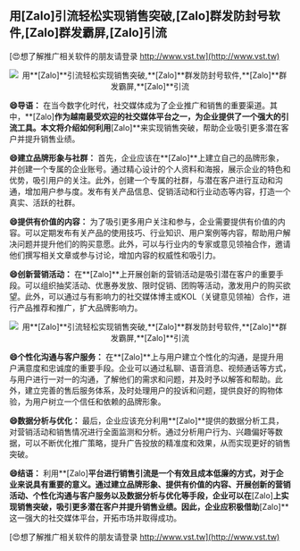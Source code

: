 ## **用**[Zalo]**引流轻松实现销售突破,**[Zalo]**群发防封号软件,**[Zalo]**群发霸屏,**[Zalo]**引流**

[😍想了解推广相关软件的朋友请登录 http://www.vst.tw](http://www.vst.tw)

 <center><img src="https://vst.tw/MP4/tuiguang/png/8.png" alt="用**[Zalo]**引流轻松实现销售突破,**[Zalo]**群发防封号软件,**[Zalo]**群发霸屏,**[Zalo]**引流"></center>

**😄导语：**
在当今数字化时代，社交媒体成为了企业推广和销售的重要渠道。其中，**[Zalo]**作为越南最受欢迎的社交媒体平台之一，为企业提供了一个强大的引流工具。本文将介绍如何利用**[Zalo]**来实现销售突破，帮助企业吸引更多潜在客户并提升销售业绩。

**😄建立品牌形象与社群：**
首先，企业应该在**[Zalo]**上建立自己的品牌形象，并创建一个专属的企业账号。通过精心设计的个人资料和海报，展示企业的特色和优势，吸引用户的关注。此外，创建一个专属的社群，与潜在客户进行互动和沟通，增加用户参与度。发布有关产品信息、促销活动和行业动态等内容，打造一个真实、活跃的社群。

**😄提供有价值的内容：**
为了吸引更多用户关注和参与，企业需要提供有价值的内容。可以定期发布有关产品的使用技巧、行业知识、用户案例等内容，帮助用户解决问题并提升他们的购买意愿。此外，可以与行业内的专家或意见领袖合作，邀请他们撰写相关文章或参与讨论，增加内容的权威性和吸引力。

**😄创新营销活动：**
在**[Zalo]**上开展创新的营销活动是吸引潜在客户的重要手段。可以组织抽奖活动、优惠券发放、限时促销、团购等活动，激发用户的购买欲望。此外，可以通过与有影响力的社交媒体博主或KOL（关键意见领袖）合作，进行产品推荐和推广，扩大品牌影响力。

 <center><img src="https://vst.tw/MP4/tuiguang/png/4.png" alt="用**[Zalo]**引流轻松实现销售突破,**[Zalo]**群发防封号软件,**[Zalo]**群发霸屏,**[Zalo]**引流"></center>

**😄个性化沟通与客户服务：**
在**[Zalo]**上与用户建立个性化的沟通，是提升用户满意度和忠诚度的重要手段。企业可以通过私聊、语音消息、视频通话等方式，与用户进行一对一的沟通，了解他们的需求和问题，并及时予以解答和帮助。此外，建立完善的售后服务体系，及时处理用户的投诉和问题，提供良好的购物体验，为用户树立一个信任和依赖的品牌形象。

**😄数据分析与优化：**
最后，企业应该充分利用**[Zalo]**提供的数据分析工具，对营销活动和销售情况进行全面监测和分析。通过分析用户行为、兴趣偏好等数据，可以不断优化推广策略，提升广告投放的精准度和效果，从而实现更好的销售突破。

**😄结语：**
利用**[Zalo]**平台进行销售引流是一个有效且成本低廉的方式，对于企业来说具有重要的意义。通过建立品牌形象、提供有价值的内容、开展创新的营销活动、个性化沟通与客户服务以及数据分析与优化等手段，企业可以在**[Zalo]**上实现销售突破，吸引更多潜在客户并提升销售业绩。因此，企业应积极借助**[Zalo]**这一强大的社交媒体平台，开拓市场并取得成功。

[😍想了解推广相关软件的朋友请登录 http://www.vst.tw](http://www.vst.tw)



